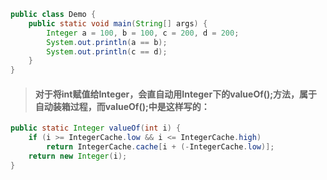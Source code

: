 ```java
public class Demo {
    public static void main(String[] args) {
        Integer a = 100, b = 100, c = 200, d = 200;
        System.out.println(a == b);
        System.out.println(c == d);
    }
}
```

> #### 对于将int赋值给Integer，会直自动用Integer下的valueOf\(\);方法，属于自动装箱过程，而valueOf\(\);中是这样写的：

```java
public static Integer valueOf(int i) {
	if (i >= IntegerCache.low && i <= IntegerCache.high)
		return IntegerCache.cache[i + (-IntegerCache.low)];
	return new Integer(i);
}
```



